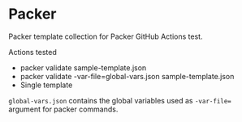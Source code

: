# Packer
Packer template collection for Packer GitHub Actions test.

Actions tested
- packer validate sample-template.json
- packer validate -var-file=global-vars.json sample-template.json
- Single template

`global-vars.json` contains the global variables used as `-var-file=` argument for packer commands.

